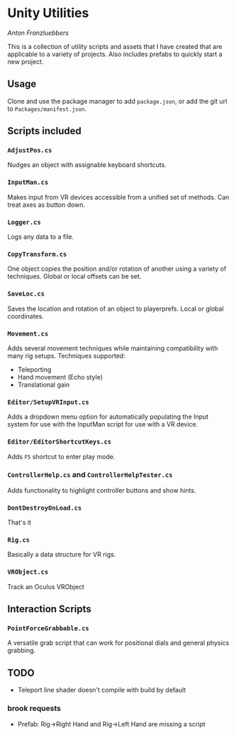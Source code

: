 # Unity Utilities

*Anton Franzluebbers*

This is a collection of utility scripts and assets that I have created that are applicable to a variety of projects.
Also includes prefabs to quickly start a new project.

## Usage
Clone and use the package manager to add `package.json`, or add the git url to `Packages/manifest.json`.

## Scripts included

### `AdjustPos.cs`
Nudges an object with assignable keyboard shortcuts.

### `InputMan.cs`
Makes input from VR devices accessible from a unified set of methods. Can treat axes as button down.

### `Logger.cs`
Logs any data to a file.

### `CopyTransform.cs`
One object copies the position and/or rotation of another using a variety of techniques. Global or local offsets can be set.

### `SaveLoc.cs`
Saves the location and rotation of an object to playerprefs. Local or global coordinates.

### `Movement.cs`
Adds several movement techniques while maintaining compatibility with many rig setups.
Techniques supported:
 - Teleporting
 - Hand movement (Echo style)
 - Translational gain

### `Editor/SetupVRInput.cs`
Adds a dropdown menu option for automatically populating the Input system for use with the InputMan script for use with a VR device.

### `Editor/EditorShortcutKeys.cs`
Adds `F5` shortcut to enter play mode.

### `ControllerHelp.cs` and `ControllerHelpTester.cs`
Adds functionality to highlight controller buttons and show hints.

### `DontDestroyOnLoad.cs`
That's it

### `Rig.cs`
Basically a data structure for VR rigs.

### `VRObject.cs`
Track an Oculus VRObject


## Interaction Scripts

### `PointForceGrabbable.cs`
A versatile grab script that can work for positional dials and general physics grabbing.


## TODO
 - Teleport line shader doesn't compile with build by default
### brook requests
 - Prefab: Rig->Right Hand and Rig->Left Hand are missing a script
